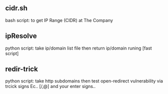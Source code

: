 ## cidr.sh 
bash script: to get IP Range (CIDR) at The Company <br>

## ipResolve
python script: take ip/domain list file then return ip/domain runing [fast script]

## redir-trick
python script: take http subdomains then test open-redirect vulnerability via trcick signs Ec.. [/,@] and your enter signs..
